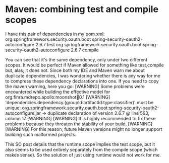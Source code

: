 
# Maven: combining test and compile scopes

I have this pair of dependencies in my pom.xml:
    <dependency>
      <groupId>org.springframework.security.oauth.boot</groupId>
      <artifactId>spring-security-oauth2-autoconfigure</artifactId>
      <version>2.6.7</version>
      <scope>test</scope>
    </dependency>
    <dependency>
      <groupId>org.springframework.security.oauth.boot</groupId>
      <artifactId>spring-security-oauth2-autoconfigure</artifactId>
      <version>2.6.7</version>
      <scope>compile</scope>
    </dependency>

You can see that it's the same dependency, only under two different scopes. It would be perfect if Maven allowed for something like <scope>test,compile</scope> but, alas, it does not.
Since both my IDE and Maven warn me about duplicate dependencies, I was wondering whether there is any way for me to compress these dependency declarations into one.
If you need to copy the maven warning, here you go:
[WARNING] Some problems were encountered while building the effective model for org.finra.mdrepo.apollo:moonshot:jar:0.1
[WARNING] 'dependencies.dependency.(groupId:artifactId:type:classifier)' must be unique: org.springframework.security.oauth.boot:spring-security-oauth2-autoconfigure:jar -> duplicate declaration of version 2.6.7 @ line 563, column 17
[WARNING] 
[WARNING] It is highly recommended to fix these problems because they threaten the stability of your build.
[WARNING] 
[WARNING] For this reason, future Maven versions might no longer support building such malformed projects.

This SO post details that the runtime scope implies the test scope, but it also seems to be used entirely separately from the compile scope (which makes sense). So the solution of just using runtime would not work for me.

        